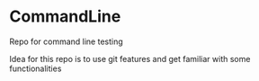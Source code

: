 # CommandLine
Repo for command line testing

Idea for this repo is to use git features and get familiar with some functionalities
